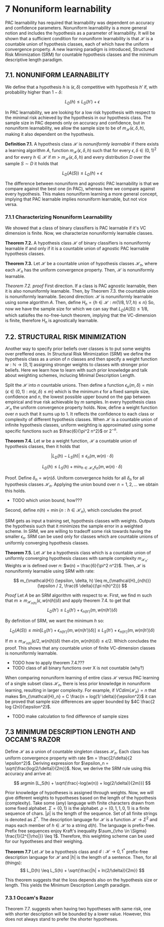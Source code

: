 # 7  Nonuniform learnability

PAC learnability has required that learnability was dependent on 
accuracy and confidence parameters. Nonuniform learnability is a more 
general notion and includes the hypothesis as a parameter of learnability. 
It will be shown that a sufficient condition for nonuniform learnability
is that  $\mathcal{H}$ is a countable union 
of hypothesis classes, each of which have the uniform convergence property. 
A new learning paradigm is introduced, Structured Risk Minimization (SRM)
for countable hypothesis classes and the minimum descriptive length paradigm.


## 7.1. NONUNIFORM LEARNABILITY

We define that a hypothesis $h$ is $(\epsilon, \delta )$ competitive with hypothesis $h'$ if, with 
probability higher than $1-\delta$:

$$ 
L_D(h) \leq L_D(h') + \epsilon
$$

In PAC learnability, we are looking for a low risk hypothesis with respect to 
the minimal risk achieved by the hypothesis in our hypothesis class. The
sample size in PAC depends only on accuracy and confidence, but in 
nonuniform learnability, we allow the sample size to be of
$m_{\mathcal{H}}(\epsilon, \delta, h)$, making it also dependent on the 
hypothesis. 

**Definition 7.1.** A hypothesis class $\mathcal{H}$ 
is *nonuniformly learnable* if there exists a learning algorithm
$A$, function $m_{\mathcal{H}}(\epsilon, \delta, h)$ 
such that for every $\epsilon, \delta \in (0,1)^2$ and for 
every $h \in \mathcal{H}$ if $m > m_{\mathcal{H}}(\epsilon, \delta, h)$
and every distribution $D$ over the sample $S \sim D$ it holds that

$$
L_D(A(S)) \leq L_D(h) + \epsilon
$$

The difference between nonuniform and agnostic PAC learnability is that
we compare against the best one (in PAC), whereas here we compare against every
hypothesis. This makes nonuniform learning a more general concept, implying that
PAC learnable implies nonuniform learnable, but not vice versa. 

### 7.1.1 Characterizing Nonuniform Learnability

We showed that a class of binary classifiers is PAC learnable 
if it's VC dimension is finite. Now, we characterize nonuniformly 
learnable classes. 

**Theorem 7.2.** A hypothesis class $\mathcal{H}$ of binary classifiers is 
nonuniformly learnable if and only if it is a countable union of
agnostic PAC learnable hypothesis classes. 

**Theorem 7.3.** Let $\mathcal{H}$ be a countable union
of hypothesis classes $\mathcal{H}_n$, where each $\mathcal{H}_n$ has
the uniform convergence property. Then, $\mathcal{H}$ is 
nonuniformly learnable. 

*Theorem 7.2. proof* First direction. If a class is PAC agnostic learnable, 
then it is also nonuniformly learnable. Then, by Theorem 7.3. the countable
union is nonuniformly learnable. 
Second direction: $\mathcal{H}$ is nonuniformly learnable using some 
algorithm $A$. Then, define $H_n = \{ h \in \mathcal{H}: m(1/8, 1/7, h) \leq n\}$
So, now we have the sample size for which we can say that $L_D(A(S)) \leq 1/8$, 
which satisifes the no-free-lunch theorem, implying that
the VC-dimension is finite, therefore $H_n$ is agnostically learnable.

## 7.2. STRUCTURAL RISK MINIMIZATION

Another way to specify prior beliefs over classes is to put some
weights over preffered ones. In Structural Risk Minimization (SRM)
we define the hypothesis class as a union of $n$ classes
and then specify a weight function $w: \mathbb{N} \to [0,1]$
assigning stronger weights to classes with stronger prior beliefs. 
Here we learn how to learn with such prior knowledge and talk 
about weighting schemes, inclucing Minimal Description Length. 

Split the $\mathcal{H}$ into $n$ countable unions. Then define a function
$\epsilon_n (m, \delta) = \min \{ \epsilon \in (0,1): m(\epsilon, \delta) \leq m \}$
which is the minimum $\epsilon$ for a fixed sample size, confidence and $n$, 
the lowest possible upper bound on the gap between empirical and true risk 
achievable by $m$ samples. 
In every hypothesis class $\mathcal{H}_n$ the uniform convergence
property holds. Now, define a weight function 
over $n$ such that it sums up to 1. It reflects the confidence to each class
or complexity of different hypothesis classes. When $\mathcal{H}$ is a countable
union of infinite hypothesis classes, uniform weighting is approximated using
some specific functions such as $\frac{6}{\pi^2 n^2}$ or $2^{-n}$. 

**Theorem 7.4.** Let $w$ be a weight function, $\mathcal{H}$ a countable
union of hypothesis classes, then it holds that

$$ 
|L_D(h) - L_S(h)| \leq \epsilon_n (m, w(n) \cdot \delta)
$$

$$
L_D(h) \leq L_S(h) + \min_{h \in \mathcal{H}_n} \epsilon_n (m, w(n) \cdot \delta)
$$

Proof. Define $\delta_n = w(n) \delta$. Uniform convergence holds for all $\delta_n$
for all hypothesis classes $\mathcal{H}_n$. Applying the union bound over $n = 1, 2, \dots$
we obtain this holds. 

- TODO which union bound, how???

Second, define $n(h) = \min \{ n: h \in \mathcal{H}_n \}$, which concludes the 
proof. 

SRM gets as input a training set, hypothesis classes with weights. 
Outputs the hypothesis such that it minimizes the sample error in a weighted scheme. 
In SRM, we are willing to tradeoff some risk towards having the smaller
$\epsilon_n$. SRM can be used only for classes which are countable unions of 
uniformly converging hypothesis classes. 

**Theorem 7.5.** Let $\mathcal{H}$ be a hypothesis class which is a countable
union of uniformly converging hypothesis classes with sample complexity
$m_{\mathcal{H}_n}$. Weights $w$ is defined over $n$: $w(n) = \frac{6}{\pi^2 n^2}$. 
Then, $\mathcal{H}$ is nonuniformly learnable using SRM with rate:

$$
m_{\mathcal{H}} (\epsilon, \delta, h) \leq m_{\mathcal{H}_{n(h)}} (\epsilon / 2, \frac{6 \delta}{(\pi n(h)^2)})
$$

*Proof* Let $A$ be an SRM algorithm with respect to $w$. First, we find m
such that $m \geq m_{\mathcal{H}_{n(h)}} (\epsilon, w(n(h)) \delta)$ and apply
theorem 7.4. to get that 
$$
L_D(h') \leq L_S(h') + \epsilon_{n(h')} (m, w(n(h'))\delta)
$$

By definition of SRM, we want the minimum $h$ so:

$$
L_D(A(S)) \leq min [L_S(h') + \epsilon_{n(h')} (m, w(n(h'))\delta) ]
\leq 
L_S(h') + \epsilon_{n(h')} (m, w(n(h'))\delta)
$$

If $m \geq m_{\mathcal{H}_{n(h)}}(\epsilon / 2, w(n(h)) \delta)$ then 
$\epsilon (m, w(n(h))\delta) \leq \epsilon / 2$. Which concludes the proof. 
This shows that any countable union of finite VC-dimension classes
is nonuniformly learnable. 

- TODO how to apply theorem 7.4.???
- TODO class of all binary functions over X is not countable (why?)

When comparing nonuniform learning of entire class $\mathcal{H}$ versus
PAC learning of a single subset class $\mathcal{H}_n$, there is less prior knowledge in 
nonuniform learning, resulting in larger complexity. For example, if $VCdim(\mathcal{H}_n) = n$
that makes $m_{\mathcal{H}_n} = C \frac{n + log(1/ \delta)}{\epsilon^2}$
it can be proved that sample size differences are 
upper bounded by $4C \frac{2 log (2n)}{\epsilon^2}$. 

- TODO make calculation to find difference of sample sizes

## 7.3 MINIMUM DESCRIPTION LENGTH AND OCCAM'S RAZOR

Define $\mathcal{H}$ as a union of countable singleton 
classes $\mathcal{H}_n$. Each class has uniform convergence property
with rate $m = \frac{2/\delta}{2 \epsilon^2}$. Deriving expression for
$\epsilon_n = \sqrt{\frac{log(2/\delta)}{2m}}$. Now, we derive the SRM
rule using this accuracy and arrive at:

$$
argmin [L_S(h) + \sqrt{\frac{-log(w(n)) + log(2/\delta)}{2m}}]
$$

Prior knowledge of hypotheses is assigned through weights. Now, we will give different
weights to hypotheses based on the length of the hypothesis (complexity). 
Take some (any) language with finite characters drawn from some fixed alphabet. 
$\Sigma = \{0, 1\}$ is the alphabet. $\rho = (0, 1, 1, 0, 1)$ is a finite sequence of chars. 
$|\rho|$ is the length of the sequence. Set of all finite strings is denoted as 
$\Sigma^*$. The description language for $\mathcal{H}$ is a 
function $\mathcal{H} \to \Sigma^2$ and maps each member of $h \in \mathcal{H}$ to 
a string $d(h)$. The language is prefix-free. Prefix free sequences enjoy Kraft's 
inequality $\sum_{\rho \in \Sigma} \frac{1}{2^{|\rho|}} \leq 1$. 
Therefore, this weighting scheme can be used for our hypotheses and their weighing. 

**Theorem 7.7** Let $\mathcal{H}$ be a hypothesis class and $d : \mathcal{H} \to {0,1}^*$
prefix-free description language for $\mathcal{H}$ and 
$|h|$ is the length of a sentence. Then, for all (things):
$$
L_D(h) \leq L_S(h) + \sqrt{\frac{|h| + ln(2/\delta)}{2m}}
$$

This theorem suggests that the loss depends also on the hypothesis size or length. 
This yields the Minimum Description Length paradigm. 

### 7.3.1 Occam's Razor

Theorem 7.7. suggests when having two hypotheses with same risk, 
one with shorter description will be bounded by a lower value. 
However, this does not always stand to prefer the shorter hypotheses. 
